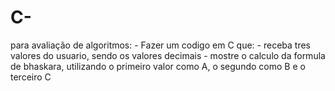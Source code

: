 # C-
para avaliação de algoritmos: - Fazer um codigo em C que:  - receba tres valores do usuario, sendo os valores decimais - mostre o calculo da formula de bhaskara, utilizando o primeiro valor como A, o segundo como B e o terceiro C
